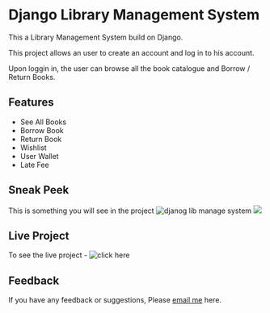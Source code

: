 
# Django Library Management System 

This a Library Management System build on Django.


This project allows an user to create an account and log in to his account. 

Upon loggin in, the user can browse all the book 
catalogue and Borrow / Return Books. 



## Features

- See All Books 
- Borrow Book
- Return Book 
- Wishlist 
- User Wallet 
- Late Fee 



## Sneak Peek

This is something you will see in  the project
![djanog lib manage system](https://github.com/Mahboob-A/library-management-system/assets/109282492/cfa8a3e2-6da1-4a13-aa77-95491abb915a)
![](https://github.com/Mahboob-A/library-management-system/assets/109282492/b481aec9-48a2-4a08-9931-67e2c4798746)


## Live Project 
To see the live project - ![click here](http://djangolibrarymanagement.pythonanywhere.com/)

## Feedback

If you have any feedback or suggestions, Please [email me](mailto:iammahboob.a@gmail.com) here.

